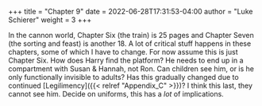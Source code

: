 +++
title = "Chapter 9"
date = 2022-06-28T17:31:53-04:00
author = "Luke Schierer"
weight = 3
+++

In the cannon world, Chapter Six (the train) is 25 pages and Chapter Seven (the
sorting and feast) is another 18.  A lot of critical stuff happens in these
chapters, some of which I have to change.  For now assume this is just Chapter
Six. How does Harry find the platform?  He needs to end up in a compartment with
Susan & Hannah, not Ron.  Can children see him, or is he only functionally
invisible to adults?  Has this gradually changed due to continued
[Legilimency]({{< relref "Appendix_C" >}})? I think this last, they cannot
see him.  Decide on uniforms, this has a *lot* of implications.  
